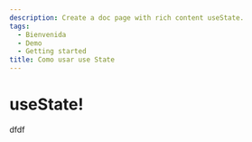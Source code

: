 ```yaml
---
description: Create a doc page with rich content useState.
tags:
  - Bienvenida
  - Demo
  - Getting started
title: Como usar use State
---
```


# useState!

dfdf
